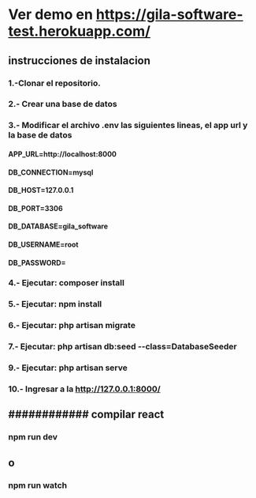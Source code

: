 # Ver demo en https://gila-software-test.herokuapp.com/


## instrucciones de instalacion

### 1.-Clonar el repositorio.

### 2.- Crear una base de datos

### 3.- Modificar el archivo .env las siguientes lineas, el app url y la base de datos
     
#### APP_URL=http://localhost:8000

#### DB_CONNECTION=mysql
#### DB_HOST=127.0.0.1
#### DB_PORT=3306
#### DB_DATABASE=gila_software
#### DB_USERNAME=root
#### DB_PASSWORD=

### 4.- Ejecutar: composer install
### 5.- Ejecutar: npm install
### 6.- Ejecutar: php artisan migrate
### 7.- Ejecutar: php artisan db:seed --class=DatabaseSeeder
### 9.- Ejecutar: php artisan serve

### 10.- Ingresar a la http://127.0.0.1:8000/


## ############ compilar react

### npm run dev   
## o
### npm run watch   